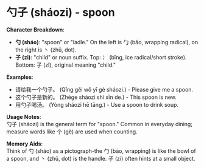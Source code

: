 # **勺子 (sháozi) - spoon**

**Character Breakdown**:  
- **勺 (sháo)**: "spoon" or "ladle." On the left is 勹 (bāo, wrapping radical), on the right is 丶 (zhǔ, dot).  
- **子 (zi)**: "child" or noun suffix. Top: 冫 (bīng, ice radical/short stroke). Bottom: 子 (zǐ), original meaning "child."

**Examples**:  
- 请给我一个勺子。 (Qǐng gěi wǒ yī gè sháozi.) - Please give me a spoon.  
- 这个勺子是新的。 (Zhège sháozi shì xīn de.) - This spoon is new.  
- 用勺子喝汤。 (Yòng sháozi hē tāng.) - Use a spoon to drink soup.

**Usage Notes**:  
勺子 (sháozi) is the general term for "spoon." Common in everyday dining; measure words like 个 (gè) are used when counting.

**Memory Aids**:  
Think of 勺 (sháo) as a pictograph-the 勹 (bāo, wrapping) is like the bowl of a spoon, and 丶 (zhǔ, dot) is the handle. 子 (zi) often hints at a small object.